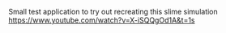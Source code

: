 Small test application to try out recreating this slime simulation https://www.youtube.com/watch?v=X-iSQQgOd1A&t=1s